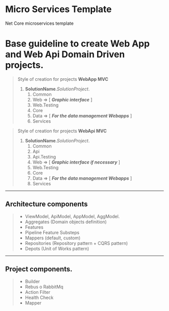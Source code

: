# Micro Services Template
Net Core microservices template 

# Base guideline to create Web App and Web Api Domain Driven projects.

> Style of creation for projects **WebApp MVC**  
> 1. **SolutionName**.*SolutionProject*.
>       1. Common
>       2. Web => [ ***Graphic interface*** ]
>       3. Web.Testing
>       4. Core
>       5. Data => [ ***For the data management Webapps*** ]
>       6. Services

> Style of creation for projects **WebApi MVC** 
> 1. **SolutionName**.*SolutionProject*.
>       1. Common
>       2. Api
>       3. Api.Testing
>       4. Web => [ ***Graphic interface if necessary*** ]
>       5. Web.Testing
>       6. Core
>       7. Data => [ ***For the data management Webapps*** ]
>       8. Services

---

## Architecture components

> - ViewModel, ApiModel, AppModel, AggModel.
> - Aggregates (Domain objects definition)
> - Features
> - Pipeline Feature Substeps
> - Mappers (default, custom)
> - Repositories (Repository pattern + CQRS pattern)
> - Depots (Unit of Works pattern)

---

## Project components.

> - Builder
> - Rebus o RabbitMq
> - Action Filter
> - Health Check
> - Mapper
